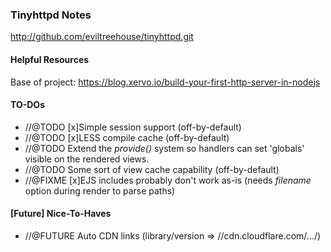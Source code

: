 ### Tinyhttpd Notes

http://github.com/eviltreehouse/tinyhttpd.git

#### Helpful Resources
Base of project: https://blog.xervo.io/build-your-first-http-server-in-nodejs

#### TO-DOs
* //@TODO [x]Simple session support (off-by-default)
* //@TODO [x]LESS compile cache (off-by-default)
* //@TODO Extend the *provide()* system so handlers can set 'globals' visible on the rendered views.
* //@TODO Some sort of view cache capability (off-by-default)
* //@FIXME [x]EJS includes probably don't work as-is (needs *filename* option during render to parse paths)

#### [Future] Nice-To-Haves
* //@FUTURE Auto CDN links (library/version => //cdn.cloudflare.com/.../)
